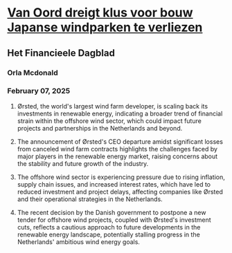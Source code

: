 # [Van Oord dreigt klus voor bouw Japanse windparken te verliezen](https://advance.lexis.com/api/document?collection=news&id=urn:contentItem:6F2R-1X63-RSCX-1322-00000-00&context=1519360)
## Het Financieele Dagblad
### Orla Mcdonald
### February 07, 2025

1. Ørsted, the world's largest wind farm developer, is scaling back its investments in renewable energy, indicating a broader trend of financial strain within the offshore wind sector, which could impact future projects and partnerships in the Netherlands and beyond.

2. The announcement of Ørsted's CEO departure amidst significant losses from canceled wind farm contracts highlights the challenges faced by major players in the renewable energy market, raising concerns about the stability and future growth of the industry.

3. The offshore wind sector is experiencing pressure due to rising inflation, supply chain issues, and increased interest rates, which have led to reduced investment and project delays, affecting companies like Ørsted and their operational strategies in the Netherlands.

4. The recent decision by the Danish government to postpone a new tender for offshore wind projects, coupled with Ørsted's investment cuts, reflects a cautious approach to future developments in the renewable energy landscape, potentially stalling progress in the Netherlands' ambitious wind energy goals.